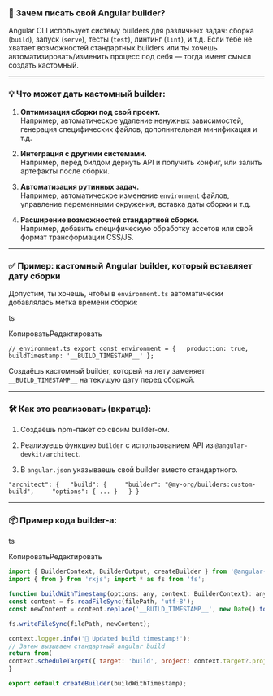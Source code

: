 ### 🧠 **Зачем писать свой Angular builder?**

Angular CLI использует систему builders для различных задач: сборка (`build`), запуск (`serve`), тесты (`test`), линтинг (`lint`), и т.д. Если тебе не хватает возможностей стандартных builders или ты хочешь автоматизировать/изменить процесс под себя — тогда имеет смысл создать кастомный.

---

### 💡 **Что может дать кастомный builder:**

1. **Оптимизация сборки под свой проект.**  
    Например, автоматическое удаление ненужных зависимостей, генерация специфических файлов, дополнительная минификация и т.д.
    
2. **Интеграция с другими системами.**  
    Например, перед билдом дернуть API и получить конфиг, или залить артефакты после сборки.
    
3. **Автоматизация рутинных задач.**  
    Например, автоматическое изменение `environment` файлов, управление переменными окружения, вставка даты сборки и т.д.
    
4. **Расширение возможностей стандартной сборки.**  
    Например, добавить специфическую обработку ассетов или свой формат трансформации CSS/JS.
    

---

### ✅ **Пример: кастомный Angular builder, который вставляет дату сборки**

Допустим, ты хочешь, чтобы в `environment.ts` автоматически добавлялась метка времени сборки:

ts

КопироватьРедактировать

`// environment.ts export const environment = {   production: true,   buildTimestamp: '__BUILD_TIMESTAMP__' };`

Создаёшь кастомный builder, который на лету заменяет `__BUILD_TIMESTAMP__` на текущую дату перед сборкой.

---

### 🛠️ **Как это реализовать (вкратце):**

1. Создаёшь npm-пакет со своим builder-ом.
    
2. Реализуешь функцию `builder` с использованием API из `@angular-devkit/architect`.
    
3. В `angular.json` указываешь свой builder вместо стандартного.
    

`"architect": {   "build": {     "builder": "@my-org/builders:custom-build",     "options": { ... }   } }`

---

### 📦 Пример кода builder-а:

ts

КопироватьРедактировать

``` js
import { BuilderContext, BuilderOutput, createBuilder } from '@angular-devkit/architect'; 
import { from } from 'rxjs'; import * as fs from 'fs';  

function buildWithTimestamp(options: any, context: BuilderContext): any {   const filePath = 'src/environments/environment.prod.ts';   
const content = fs.readFileSync(filePath, 'utf-8');   
const newContent = content.replace('__BUILD_TIMESTAMP__', new Date().toISOString());   

fs.writeFileSync(filePath, newContent);    

context.logger.info('🔨 Updated build timestamp!');    
// Затем вызываем стандартный angular build   
return from(     
context.scheduleTarget({ target: 'build', project: context.target?.project! }).then(target => target.result)   ); 
}  

export default createBuilder(buildWithTimestamp);
```
